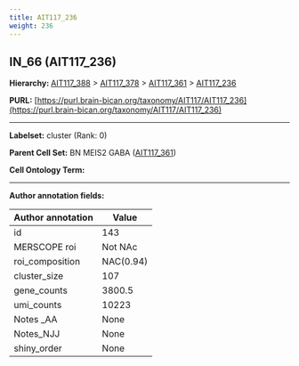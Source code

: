 ```yaml
---
title: AIT117_236
weight: 236
---
```

## IN_66 (AIT117_236)
<b>Hierarchy: </b>
[AIT117_388](../AIT117_388) >
[AIT117_378](../AIT117_378) >
[AIT117_361](../AIT117_361) >
[AIT117_236](../AIT117_236)

**PURL:** [https://purl.brain-bican.org/taxonomy/AIT117/AIT117_236](https://purl.brain-bican.org/taxonomy/AIT117/AIT117_236)

---


**Labelset:** cluster (Rank: 0)

**Parent Cell Set:** BN MEIS2 GABA ([AIT117_361](../AIT117_361))



**Cell Ontology Term:** 

[MARKER GENES.]: #


---

[TRANSFERRED ANNOTATIONS.]: #


[AUTHOR ANNOTATION FIELDS.]: #


**Author annotation fields:**

| Author annotation | Value |
|-------------------|-------|
|id|143|
|MERSCOPE roi|Not NAc|
|roi_composition|NAC(0.94) | GPe(0.06)|
|cluster_size|107|
|gene_counts|3800.5|
|umi_counts|10223|
|Notes _AA|None|
|Notes_NJJ|None|
|shiny_order|None|
